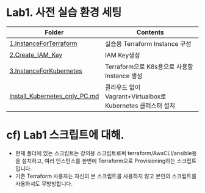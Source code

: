 # Lab1. 사전 실습 환경 세팅
| Folder                                                         | Contents                                                    |
| -------------------------------------------------------------- | ----------------------------------------------------------- |
| [1.InstanceForTerraform](1.InstanceForTerraform)         | 실습용 Terraform Instance 구성                              |
| [2.Create_IAM_Key](2.Create_IAM_Key)                     | IAM Key생성                                                 |
| [3.InstanceForKubernetes](3.InstanceForKubernetes)       | Terraform으로 K8s용으로 사용할 Instance 생성                |
| [Install_Kubernetes_only_PC.md](Install_Kubernetes_only_PC.md) | 클라우드 없이 Vagrant+Virtualbox로 Kubernetes 클러스터 설치 |


# cf) Lab1 스크립트에 대해.
* 현재 폴더에 있는 스크립트는 강의용 스크립트로써 terraform/AwsCLI/ansible등을 설치하고, 여러 인스턴스를 한번에 Terraform으로 Provisioning하는 스크립트 입니다.
* 기존 Terraform 사용자는 자신의 본 스크립트를 사용하지 않고 본인의 스크립트를 사용하셔도 무방방합니다.
